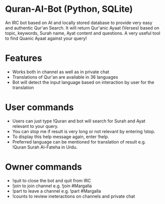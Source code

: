 # Quran-AI-Bot (Python, SQLite)
An IRC bot based on AI and locally stored database to provide very easy and authentic Qur'an Search. It will return Qur'anic Ayaat (Verses) based on topic, keywords, Surah name, Ayat content and questions. A very useful tool to find Quanic Ayaat against your query!

# Features 
- Works both in channel as well as in private chat
- Translations of Qur'an are available in 36 languages
- Bot will detect the input language based on interaction by user for the translation

# User commands
- Users can just type !Quran <your query> and bot will search for Surah and Ayat relevant to your query.
- You can stop me if result is very long or not relevant by entering !stop.
- To display this help message again, enter !help.
- Preferred language can be mentioned for translation of result e.g. !Quran Surah Al-Fateha in Urdu. 

# Owner commands 
- !quit to close the bot and quit from IRC
- !join to join channel e.g. !join #Margalla
- !part to leave a channel e.g. !part #Margalla
- !counts to review ineteractions on channels and private chat
